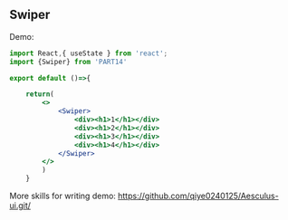 
## Swiper

Demo:

```jsx
import React,{ useState } from 'react';
import {Swiper} from 'PART14'

export default ()=>{

    return(
        <>
            <Swiper>
                <div><h1>1</h1></div>
                <div><h1>2</h1></div>
                <div><h1>3</h1></div>
                <div><h1>4</h1></div>
            </Swiper>
        </>
        )
    }

```
<API ></API>


More skills for writing demo: https://github.com/qiye0240125/Aesculus-ui.git/
